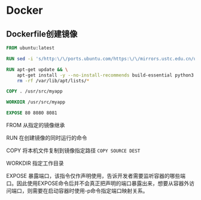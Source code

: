 # Docker

## Dockerfile创建镜像

```dockerfile
FROM ubuntu:latest

RUN sed -i 's/http:\/\/ports.ubuntu.com/https:\/\/mirrors.ustc.edu.cn/ubuntu/g' /etc/apt/sources.list

RUN apt-get update && \
    apt-get install -y --no-install-recommends build-essential python3 python3-pip libsqlite3-dev curl && \
    rm -rf /var/lib/apt/lists/*

COPY . /usr/src/myapp

WORKDIR /usr/src/myapp

EXPOSE 80 8080 8081
```

FROM 从指定的镜像继承

RUN 在创建镜像的同时运行的命令

COPY 将本机文件复制到镜像指定路径  `COPY SOURCE DEST`

WORKDIR 指定工作目录

EXPOSE 暴露端口，该指令仅作声明使用，告诉开发者需要监听容器的哪些端口。因此使用EXPOSE命令后并不会真正把声明的端口暴露出来，想要从容器外访问端口，则需要在启动容器时使用-p命令指定端口映射关系。